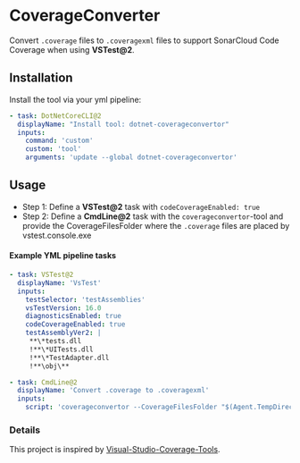 # CoverageConverter
Convert `.coverage` files to `.coveragexml` files to support SonarCloud Code Coverage when using **VSTest@2**.

## Installation

Install the tool via your yml pipeline:
``` yml
- task: DotNetCoreCLI@2
  displayName: "Install tool: dotnet-coverageconvertor"
  inputs:
    command: 'custom'
    custom: 'tool'
    arguments: 'update --global dotnet-coverageconvertor'
```

## Usage

- Step 1: Define a **VSTest@2** task with `codeCoverageEnabled: true`
- Step 2: Define a **CmdLine@2** task with the `coverageconvertor`-tool and provide the CoverageFilesFolder where the `.coverage` files are placed by vstest.console.exe

#### Example YML pipeline tasks
``` yml
- task: VSTest@2
  displayName: 'VsTest'
  inputs:
    testSelector: 'testAssemblies'
    vsTestVersion: 16.0
    diagnosticsEnabled: true
    codeCoverageEnabled: true
    testAssemblyVer2: |
     **\*tests.dll
     !**\*UITests.dll
     !**\*TestAdapter.dll
     !**\obj\**

- task: CmdLine@2
  displayName: 'Convert .coverage to .coveragexml'
  inputs:
    script: 'coverageconvertor --CoverageFilesFolder "$(Agent.TempDirectory)\TestResults"'
```

### Details
This project is inspired by [Visual-Studio-Coverage-Tools](https://github.com/danielpalme/ReportGenerator/wiki/Visual-Studio-Coverage-Tools).